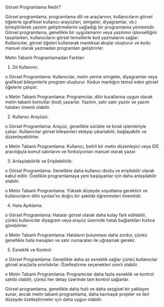 Görsel Programlama Nedir?

Görsel programlama, programlama dili ve araçlarının, kullanıcıların görsel öğelerle (grafiksel kullanıcı arayüzleri, simgeler, diyagramlar, vb.) birleştirilerek yazılım geliştirmelerini sağladığı bir programlama yöntemidir. 
Görsel programlama, genellikle bir uygulamanın veya yazılımın işlevselliğini tasarlarken, kullanıcıların görsel temsillerle kod yazmalarını sağlar. 
Kullanıcılar, görsel öğeleri kullanarak mantıksal akışlar oluşturur ve kodu manuel olarak yazmadan programları geliştirirler.


Metin Tabanlı Programlamadan Farkları

1.	Dil Kullanımı:

o	Görsel Programlama: Kullanıcılar, metin yerine simgeler, diyagramlar veya grafiksel bileşenlerle program oluşturur. Kodun mantığını temsil eden görsel öğelerle çalışılır.

o	Metin Tabanlı Programlama: Programcılar, dilin kurallarına uygun olarak metin tabanlı komutlar (kod) yazarlar. Yazılım, satır satır yazılır ve yazım hataları önemli olabilir.


2.	Kullanıcı Arayüzü:

o	Görsel Programlama: Arayüz, genellikle sürükle ve bırak işlemleriyle çalışır. Kullanıcılar görsel bileşenleri ekleyip çıkartabilir, bağlayabilir ve düzenleyebilirler.

o	Metin Tabanlı Programlama: Kullanıcı, belirli bir metin düzenleyici veya IDE aracılığıyla komut satırlarını ve fonksiyonları manuel olarak yazar.


3.	Anlaşılabilirlik ve Erişilebilirlik:

o	Görsel Programlama: Genellikle daha kullanıcı dostu ve erişilebilir olarak kabul edilir. Özellikle programlamaya yeni başlayanlar için daha anlaşılabilir olabilir.

o	Metin Tabanlı Programlama: Yüksek düzeyde soyutlama gerektirir ve kullanıcıların dilin syntax’ını doğru bir şekilde öğrenmeleri önemlidir.


4.	Hata Ayıklama:

o	Görsel Programlama: Hatalar görsel olarak daha kolay fark edilebilir, çünkü kullanıcılar diyagram veya arayüz üzerinde hatalı bağlantıları hızlıca görebilirler.

o	Metin Tabanlı Programlama: Hataların bulunması daha zordur, çünkü genellikle hata mesajları ve satır numaraları ile uğraşmak gerekir.


5.	Esneklik ve Kontrol:

o	Görsel Programlama: Genellikle daha az esneklik sağlar çünkü kullanıcılar görsel araçlarla sınırlıdırlar. Özelleştirme seçenekleri sınırlı olabilir.

o	Metin Tabanlı Programlama: Programcılar daha fazla esneklik ve kontrol sahibi olabilir, çünkü her detay üzerinde tam kontrol sağlarlar.

Görsel programlama, genellikle daha hızlı ve daha sezgisel bir yaklaşım sunar, ancak metin tabanlı programlama, daha karmaşık projeler ve ileri düzeyde özelleştirmeler için daha uygun olabilir.
